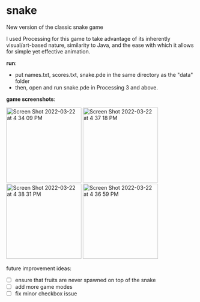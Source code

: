 # snake

New version of the classic snake game 

I used Processing for this game to take advantage of its inherently visual/art-based nature, similarity to Java, and the ease with which it allows for simple yet effective animation.   

**run**: 
 - put names.txt, scores.txt, snake.pde in the same directory as the "data" folder
 - then, open and run snake.pde in Processing 3 and above.  

**game screenshots**:

<img width="200" alt="Screen Shot 2022-03-22 at 4 34 09 PM" src="https://user-images.githubusercontent.com/48075045/159587865-99f66da7-2b99-4a91-98ad-f88837be8ca9.png"> <img width="200" alt="Screen Shot 2022-03-22 at 4 37 18 PM" src="https://user-images.githubusercontent.com/48075045/159587979-554e23e8-34ed-4993-ac14-adcd7fb6b715.png"> <img width="200" alt="Screen Shot 2022-03-22 at 4 38 31 PM" src="https://user-images.githubusercontent.com/48075045/159587957-13d1778c-5f66-46dc-b437-d0fee4e65a67.png"> <img width="200" alt="Screen Shot 2022-03-22 at 4 36 59 PM" src="https://user-images.githubusercontent.com/48075045/159587990-9f91ca76-6474-4d8a-b891-7855c8b9e0fc.png">



future improvement ideas:  
- [ ] ensure that fruits are never spawned on top of the snake  
- [ ] add more game modes  
- [ ] fix minor checkbox issue  
